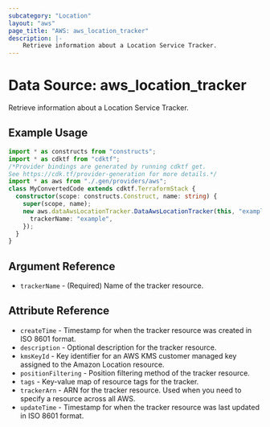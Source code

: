 ```yaml
---
subcategory: "Location"
layout: "aws"
page_title: "AWS: aws_location_tracker"
description: |-
    Retrieve information about a Location Service Tracker.
---
```


# Data Source: aws_location_tracker

Retrieve information about a Location Service Tracker.

## Example Usage

```typescript
import * as constructs from "constructs";
import * as cdktf from "cdktf";
/*Provider bindings are generated by running cdktf get.
See https://cdk.tf/provider-generation for more details.*/
import * as aws from "./.gen/providers/aws";
class MyConvertedCode extends cdktf.TerraformStack {
  constructor(scope: constructs.Construct, name: string) {
    super(scope, name);
    new aws.dataAwsLocationTracker.DataAwsLocationTracker(this, "example", {
      trackerName: "example",
    });
  }
}

```

## Argument Reference

* `trackerName` - (Required) Name of the tracker resource.

## Attribute Reference

* `createTime` - Timestamp for when the tracker resource was created in ISO 8601 format.
* `description` - Optional description for the tracker resource.
* `kmsKeyId` - Key identifier for an AWS KMS customer managed key assigned to the Amazon Location resource.
* `positionFiltering` - Position filtering method of the tracker resource.
* `tags` - Key-value map of resource tags for the tracker.
* `trackerArn` - ARN for the tracker resource. Used when you need to specify a resource across all AWS.
* `updateTime` - Timestamp for when the tracker resource was last updated in ISO 8601 format.

<!-- cache-key: cdktf-0.17.0-pre.15 input-96d7a149c6ee5c983ae87f1336df3a037025a328a8efc3f241331be35a424077 -->